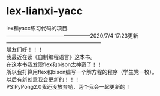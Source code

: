 # lex-lianxi-yacc
lex和yacc练习代码的项目.  
————————————————2020/7/4 17:23更新——————————————————  
朋友们好！！！  
我最近在读《自制编程语言》这本书。  
在这本书我发现flex和bison太神奇了！！  
所以我打算用flex和bison编写一个解方程的程序（学生党一枚）。  
以后有新创意我会更新的！！！  
PS:PyPong2.0我还没放弃呦，两个我会一起更新的！  
